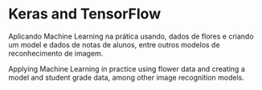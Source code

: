 # Keras and TensorFlow

Aplicando Machine Learning na prática usando, dados de flores e criando um model e dados de notas de alunos, entre outros modelos de reconhecimento de imagem.

Applying Machine Learning in practice using flower data and creating a model and student grade data, among other image recognition models.

